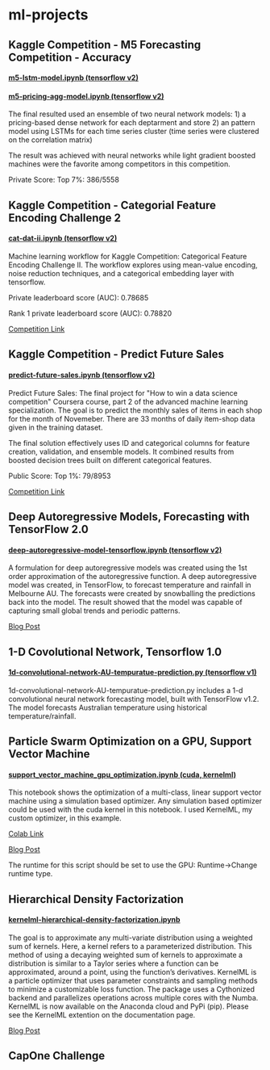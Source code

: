 # ml-projects

## Kaggle Competition - M5 Forecasting Competition - Accuracy

#### [m5-lstm-model.ipynb (tensorflow v2)](https://github.com/freedomtowin/ml-projects/blob/master/Kaggle-M5-Forecasting-Accuracy/m5-lstm-model.ipynb)

#### [m5-pricing-agg-model.ipynb (tensorflow v2)](https://github.com/freedomtowin/ml-projects/blob/master/Kaggle-M5-Forecasting-Accuracy/m5-pricing-agg-model.ipynb)

The final resulted used an ensemble of two neural network models: 1) a pricing-based dense network for each deptarment and store 2) an pattern model using LSTMs for each time series cluster (time series were clustered on the correlation matrix)

The result was achieved with neural networks while light gradient boosted machines were the favorite among competitors in this competition. 

Private Score: Top 7%: 386/5558

## Kaggle Competition - Categorial Feature Encoding Challenge 2

#### [cat-dat-ii.ipynb (tensorflow v2)](https://github.com/freedomtowin/ml-projects/blob/master/Kaggle-Categorical-Feature-Encoding-Challenge-2/cat-data-ii.ipynb)

Machine learning workflow for Kaggle Competition: Categorical Feature Encoding Challenge II. The workflow explores using mean-value encoding, noise reduction techniques, and a categorical embedding layer with tensorflow. 

Private leaderboard score (AUC): 0.78685

Rank 1 private leaderboard score (AUC): 0.78820

[Competition Link](https://www.kaggle.com/c/cat-in-the-dat-ii/)

## Kaggle Competition - Predict Future Sales

#### [predict-future-sales.ipynb (tensorflow v2)](https://github.com/freedomtowin/ml-projects/blob/master/Kaggle-Predict-Future-Sales/predict-future-sales.ipynb)

Predict Future Sales: The final project for "How to win a data science competition" Coursera course, part 2 of the advanced machine learning specialization. The goal is to predict the monthly sales of items in each shop for the month of Novemeber. There are 33 months of daily item-shop data given in the training dataset.

The final solution effectively uses ID and categorical columns for feature creation, validation, and ensemble models. It combined results from boosted decision trees built on different categorical features.

Public Score: Top 1%: 79/8953

[Competition Link](https://www.kaggle.com/c/competitive-data-science-predict-future-sales)


## Deep Autoregressive Models, Forecasting with TensorFlow 2.0

#### [deep-autoregressive-model-tensorflow.ipynb (tensorflow v2)](https://github.com/freedomtowin/ml-projects/blob/master/Deep-Autoregressive-Model/deep-autoregressive-model-v1.ipynb)

A formulation for deep autoregressive models was created using the 1st order approximation of the autoregressive function. A deep autoregressive model was created, in TensorFlow, to forecast temperature and rainfall in Melbourne AU. The forecasts were created by snowballing the predictions back into the model. The result showed that the model was capable of capturing small global trends and periodic patterns.

[Blog Post](https://freedomtowin.github.io/2020/05/12/Deep-Autoregressive-Models.html)

## 1-D Covolutional Network, Tensorflow 1.0

#### [1d-convolutional-network-AU-tempuratue-prediction.py (tensorflow v1)](https://github.com/freedomtowin/ml-projects/blob/master/1d-convolutional-network-AU-tempuratue-prediction.py) 

   1d-convolutional-network-AU-tempuratue-prediction.py includes a 1-d convolutional neural network forecasting model, built with TensorFlow v1.2. The model forecasts Australian    temperature using historical temperature/rainfall. 

## Particle Swarm Optimization on a GPU, Support Vector Machine 

#### [support_vector_machine_gpu_optimization.ipynb (cuda, kernelml)](https://github.com/freedomtowin/ml-projects/blob/master/Particle-Swarm-Optimization-On-GPU/support_vector_machine_gpu_optimization.ipynb)

This notebook shows the optimization of a multi-class, linear support vector machine using a simulation based optimizer. Any simulation based optimizer could be used with the cuda kernel in this notebook. I used KernelML, my custom optimizer, in this example. 

[Colab Link](https://colab.research.google.com/drive/1AptayjRoDITNLmyfCc0T7z_xKFBlg2l-#scrollTo=pa88P5JUvv_X)

[Blog Post](https://freedomtowin.github.io/2019/12/11/KernelML-SVM-GPU.html)

The runtime for this script should be set to use the GPU: Runtime->Change runtime type.

## Hierarchical Density Factorization

#### [kernelml-hierarchical-density-factorization.ipynb](https://github.com/freedomtowin/ml-projects/blob/master/Density-Factorization/kernelml-hierarchical-density-factorization.ipynb)

The goal is to approximate any multi-variate distribution using a weighted sum of kernels. Here, a kernel refers to a parameterized distribution. This method of using a decaying weighted sum of kernels to approximate a distribution is similar to a Taylor series where a function can be approximated, around a point, using the function’s derivatives. KernelML is a particle optimizer that uses parameter constraints and sampling methods to minimize a customizable loss function. The package uses a Cythonized backend and parallelizes operations across multiple cores with the Numba. KernelML is now available on the Anaconda cloud and PyPi (pip). Please see the KernelML extention on the documentation page.

[Blog Post](https://freedomtowin.github.io/2020/04/04/KernelML-Hierarchical-Density-Factorization.html)

## CapOne Challenge

